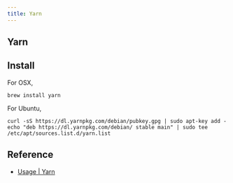 ```yaml
---
title: Yarn
---
```


## Yarn

## Install

For OSX,

```
brew install yarn
```

For Ubuntu,

```
curl -sS https://dl.yarnpkg.com/debian/pubkey.gpg | sudo apt-key add -
echo "deb https://dl.yarnpkg.com/debian/ stable main" | sudo tee /etc/apt/sources.list.d/yarn.list
```

## Reference
* [Usage \| Yarn](https://yarnpkg.com/en/docs/usage)
